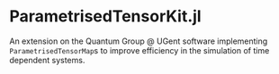 # ParametrisedTensorKit.jl
An extension on the Quantum Group @ UGent software implementing `ParametrisedTensorMap`s to improve efficiency in the simulation of time dependent systems.
